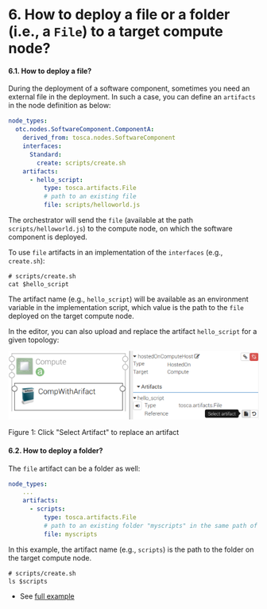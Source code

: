 # 6. How to deploy a file or a folder (i.e., a `File`) to a target compute node?

#### 6.1. How to deploy a file?

During the deployment of a software component, sometimes you need an external file in the deployment. In such a case,
you can define an `artifacts` in the node definition as below:

```yaml
node_types:
  otc.nodes.SoftwareComponent.ComponentA:
    derived_from: tosca.nodes.SoftwareComponent
    interfaces:
      Standard:
        create: scripts/create.sh
    artifacts:
      - hello_script:
          type: tosca.artifacts.File
          # path to an existing file
          file: scripts/helloworld.js
```

The orchestrator will send the `file` (available at the path `scripts/helloworld.js`) to the compute node, on which the
software component is deployed.

To use `file` artifacts in an implementation of the `interfaces` (e.g., `create.sh`):

```shell script
# scripts/create.sh
cat $hello_script
```

The artifact name (e.g., `hello_script`) will be available as an environment variable in the implementation script,
which value is the path to the `file` deployed on the target compute node.

In the editor, you can also upload and replace the artifact `hello_script` for a given topology:

![](../images/artifacts.png "Artifact")

Figure 1: Click "Select Artifact" to replace an artifact

#### 6.2. How to deploy a folder?

The `file` artifact can be a folder as well:

```yaml
node_types:
    ...
    artifacts:
      - scripts:
          type: tosca.artifacts.File
          # path to an existing folder "myscripts" in the same path of types.yaml
          file: myscripts
```

In this example, the artifact name (e.g., `scripts`) is the path to the folder on the target compute node.

```shell script
# scripts/create.sh
ls $scripts
```

* See [full example](../examples/artifact/types.yml "Artifact example")